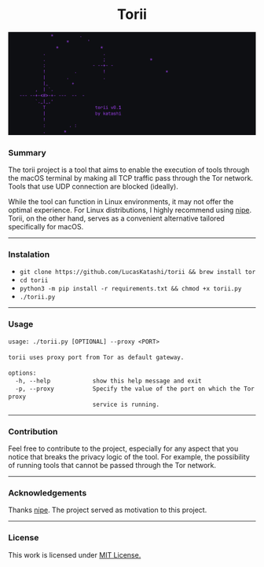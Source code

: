 <p align="center">
<h1 align="center"><b>Torii</b></h1>

<div align="center">
    <img src="./banner.png">
</div>

### Summary

The torii project is a tool that aims to enable the execution of tools through the macOS terminal by making all TCP traffic pass through the Tor network. Tools that use UDP connection are blocked (ideally).

While the tool can function in Linux environments, it may not offer the optimal experience. For Linux distributions, I highly recommend using [nipe](https://github.com/htrgouvea/nipe). Torii, on the other hand, serves as a convenient alternative tailored specifically for macOS.

---

### Instalation

- `git clone https://github.com/LucasKatashi/torii && brew install tor`
- `cd torii`
- `python3 -m pip install -r requirements.txt && chmod +x torii.py`
- `./torii.py`

<script src="https://asciinema.org/a/FWgSxWsbByv2AhbJULJR0qnmz.js" id="asciicast-657330" async="true"></script>

---

### Usage

```
usage: ./torii.py [OPTIONAL] --proxy <PORT>

torii uses proxy port from Tor as default gateway.

options:
  -h, --help            show this help message and exit
  -p, --proxy           Specify the value of the port on which the Tor proxy
                        service is running.
```

---

### Contribution

Feel free to contribute to the project, especially for any aspect that you notice that breaks the privacy logic of the tool. For example, the possibility of running tools that cannot be passed through the Tor network.

---

### Acknowledgements

Thanks [nipe](https://github.com/htrgouvea/nipe). The project served as motivation to this project.

---

### License

This work is licensed under [MIT License.](/LICENSE.md)
